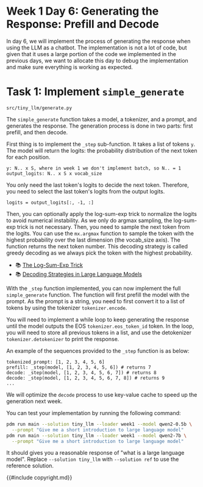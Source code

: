 # Week 1 Day 6: Generating the Response: Prefill and Decode

In day 6, we will implement the process of generating the response when using the LLM as a chatbot. The implementation
is not a lot of code, but given that it uses a large portion of the code we implemented in the previous days, we want
to allocate this day to debug the implementation and make sure everything is working as expected.

# Task 1: Implement `simple_generate`

```
src/tiny_llm/generate.py
```

The `simple_generate` function takes a model, a tokenizer, and a prompt, and generates the response. The generation
process is done in two parts: first prefill, and then decode.

First thing is to implement the `_step` sub-function. It takes a list of tokens `y`. The model will return the logits: the probability distribution of the next token for each position.

```
y: N.. x S, where in week 1 we don't implement batch, so N.. = 1
output_logits: N.. x S x vocab_size
```

You only need the last token's logits to decide the next token. Therefore, you need to select the last token's logits
from the output logits.

```
logits = output_logits[:, -1, :]
```

Then, you can optionally apply the log-sum-exp trick to normalize the logits to avoid numerical instability. As we only
do argmax sampling, the log-sum-exp trick is not necessary. Then, you need to sample the next token from the logits.
You can use the `mx.argmax` function to sample the token with the highest probability over the last dimension
(the vocab_size axis). The function returns the next token number. This decoding strategy is called greedy decoding as we always
pick the token with the highest probability.

- 📚 [The Log-Sum-Exp Trick](https://gregorygundersen.com/blog/2020/02/09/log-sum-exp/)
- 📚 [Decoding Strategies in Large Language Models](https://mlabonne.github.io/blog/posts/2023-06-07-Decoding_strategies.html)

With the `_step` function implemented, you can now implement the full `simple_generate` function. The function will
first prefill the model with the prompt. As the prompt is a string, you need to first convert it to a list of tokens
by using the tokenizer `tokenizer.encode`.

You will need to implement a while loop to keep generating the response until the model outputs the EOS `tokenizer.eos_token_id` token.
In the loop, you will need to store all previous tokens in a list, and use the detokenizer `tokenizer.detokenizer` to print the response.

An example of the sequences provided to the `_step` function is as below:

```
tokenized_prompt: [1, 2, 3, 4, 5, 6]
prefill: _step(model, [1, 2, 3, 4, 5, 6]) # returns 7
decode: _step(model, [1, 2, 3, 4, 5, 6, 7]) # returns 8
decode: _step(model, [1, 2, 3, 4, 5, 6, 7, 8]) # returns 9
...
```

We will optimize the `decode` process to use key-value cache to speed up the generation next week.

You can test your implementation by running the following command:

```bash
pdm run main --solution tiny_llm --loader week1 --model qwen2-0.5b \
  --prompt "Give me a short introduction to large language model"
pdm run main --solution tiny_llm --loader week1 --model qwen2-7b \
  --prompt "Give me a short introduction to large language model"
```

It should gives you a reasonable response of "what is a large language model". Replace `--solution tiny_llm` with
`--solution ref` to use the reference solution.

{{#include copyright.md}}

